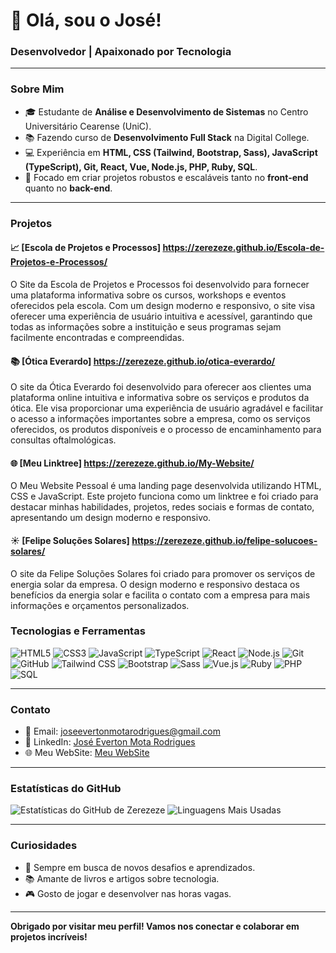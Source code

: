 # 👋 Olá, sou o José!

### Desenvolvedor | Apaixonado por Tecnologia

---

### Sobre Mim

- 🎓 Estudante de **Análise e Desenvolvimento de Sistemas** no Centro Universitário Cearense (UniC).
- 📚 Fazendo curso de **Desenvolvimento Full Stack** na Digital College.
- 💻 Experiência em **HTML, CSS (Tailwind, Bootstrap, Sass), JavaScript (TypeScript), Git, React, Vue, Node.js, PHP, Ruby, SQL**.
- 🎯 Focado em criar projetos robustos e escaláveis tanto no **front-end** quanto no **back-end**.

---

### Projetos

#### 📈 [Escola de Projetos e Processos] https://zerezeze.github.io/Escola-de-Projetos-e-Processos/
O Site da Escola de Projetos e Processos foi desenvolvido para fornecer uma plataforma informativa sobre os cursos, workshops e eventos oferecidos pela escola. Com um design moderno e responsivo, o site visa oferecer uma experiência de usuário intuitiva e acessível, garantindo que todas as informações sobre a instituição e seus programas sejam facilmente encontradas e compreendidas.

#### 📚 **[Ótica Everardo] https://zerezeze.github.io/otica-everardo/**
O site da Ótica Everardo foi desenvolvido para oferecer aos clientes uma plataforma online intuitiva e informativa sobre os serviços e produtos da ótica. Ele visa proporcionar uma experiência de usuário agradável e facilitar o acesso a informações importantes sobre a empresa, como os serviços oferecidos, os produtos disponíveis e o processo de encaminhamento para consultas oftalmológicas.

#### 🌐 [Meu Linktree] https://zerezeze.github.io/My-Website/
O Meu Website Pessoal é uma landing page desenvolvida utilizando HTML, CSS e JavaScript. Este projeto funciona como um linktree e foi criado para destacar minhas habilidades, projetos, redes sociais e formas de contato, apresentando um design moderno e responsivo.


#### ☀️ **[Felipe Soluções Solares] https://zerezeze.github.io/felipe-solucoes-solares/**
O site da Felipe Soluções Solares foi criado para promover os serviços de energia solar da empresa. O design moderno e responsivo destaca os benefícios da energia solar e facilita o contato com a empresa para mais informações e orçamentos personalizados.







### Tecnologias e Ferramentas

![HTML5](https://img.shields.io/badge/-HTML5-E34F26?style=flat-square&logo=html5&logoColor=white)
![CSS3](https://img.shields.io/badge/-CSS3-1572B6?style=flat-square&logo=css3&logoColor=white)
![JavaScript](https://img.shields.io/badge/-JavaScript-F7DF1E?style=flat-square&logo=javascript&logoColor=black)
![TypeScript](https://img.shields.io/badge/-TypeScript-3178C6?style=flat-square&logo=typescript&logoColor=white)
![React](https://img.shields.io/badge/-React-61DAFB?style=flat-square&logo=react&logoColor=black)
![Node.js](https://img.shields.io/badge/-Node.js-339933?style=flat-square&logo=node.js&logoColor=white)
![Git](https://img.shields.io/badge/-Git-F05032?style=flat-square&logo=git&logoColor=white)
![GitHub](https://img.shields.io/badge/-GitHub-181717?style=flat-square&logo=github&logoColor=white)
![Tailwind CSS](https://img.shields.io/badge/-Tailwind%20CSS-38B2AC?style=flat-square&logo=tailwindcss&logoColor=white)
![Bootstrap](https://img.shields.io/badge/-Bootstrap-563D7C?style=flat-square&logo=bootstrap&logoColor=white)
![Sass](https://img.shields.io/badge/-Sass-CC6699?style=flat-square&logo=sass&logoColor=white)
![Vue.js](https://img.shields.io/badge/-Vue.js-4FC08D?style=flat-square&logo=vue.js&logoColor=white)
![Ruby](https://img.shields.io/badge/-Ruby-CC342D?style=flat-square&logo=ruby&logoColor=white)
![PHP](https://img.shields.io/badge/-PHP-777BB4?style=flat-square&logo=php&logoColor=white)
![SQL](https://img.shields.io/badge/-SQL-003B57?style=flat-square&logo=sqlite&logoColor=white)

---

### Contato

- 📧 Email: [joseevertonmotarodrigues@gmail.com](mailto:joseevertonmotarodrigues@gmail.com)
- 💼 LinkedIn: [José Everton Mota Rodrigues](https://www.linkedin.com/in/jos%C3%A9-everton-mota-rodrigues-0a8323294/)
- 🌐 Meu WebSite: [Meu WebSite](https://zerezeze.github.io/My-Website/)


---

### Estatísticas do GitHub

![Estatísticas do GitHub de Zerezeze](https://github-readme-stats.vercel.app/api?username=zerezeze&show_icons=true&theme=radical)
![Linguagens Mais Usadas](https://github-readme-stats.vercel.app/api/top-langs/?username=zerezeze&layout=compact&theme=radical)


---

### Curiosidades

- 🚀 Sempre em busca de novos desafios e aprendizados.
- 📚 Amante de livros e artigos sobre tecnologia.
- 🎮 Gosto de jogar e desenvolver nas horas vagas.

---

**Obrigado por visitar meu perfil! Vamos nos conectar e colaborar em projetos incríveis!**
